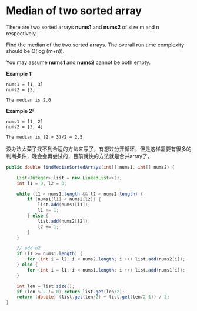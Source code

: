 
# Median of two sorted array

There are two sorted arrays **nums1** and **nums2** of size m and n respectively.

Find the median of the two sorted arrays. The overall run time complexity should be O(log (m+n)).

You may assume **nums1** and **nums2** cannot be both empty.

**Example 1:**

```
nums1 = [1, 3]
nums2 = [2]

The median is 2.0
```

**Example 2:**

```
nums1 = [1, 2]
nums2 = [3, 4]

The median is (2 + 3)/2 = 2.5
```

没办法太菜了找不到合适的方法来写了，有想过分开循环，但是这样需要有很多的判断条件，晚会会再尝试的，目前就快的方法就是合并array了。

```java
public double findMedianSortedArrays(int[] nums1, int[] nums2) {

    List<Integer> list = new LinkedList<>();
    int l1 = 0, l2 = 0;

    while (l1 < nums1.length && l2 < nums2.length) {
        if (nums1[l1] < nums2[l2]) {
            list.add(nums1[l1]);
            l1 += 1;
        } else {
            list.add(nums2[l2]);
            l2 += 1;
        }
    }

    // add n2
    if (l1 >= nums1.length) {
        for (int i = l2; i < nums2.length; i ++) list.add(nums2[i]);
    } else {
        for (int i = l1; i < nums1.length; i ++) list.add(nums1[i]);
    }

    int len = list.size();
    if (len % 2 != 0) return list.get(len/2);
    return (double) (list.get(len/2) + list.get(len/2-1)) / 2;
}

```